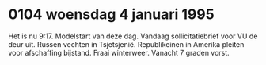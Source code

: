 # 0104 woensdag 4 januari 1995
Het is nu 9:17. Modelstart van deze dag. Vandaag sollicitatiebrief voor VU de deur uit. Russen vechten in Tsjetsjenië. Republikeinen in Amerika pleiten voor afschaffing bijstand. Fraai winterweer. Vanacht 7 graden vorst.